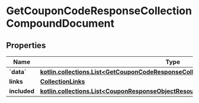 
# GetCouponCodeResponseCollectionCompoundDocument

## Properties
| Name | Type | Description | Notes |
| ------------ | ------------- | ------------- | ------------- |
| **&#x60;data&#x60;** | [**kotlin.collections.List&lt;GetCouponCodeResponseCollectionCompoundDocumentDataInner&gt;**](GetCouponCodeResponseCollectionCompoundDocumentDataInner.md) |  |  |
| **links** | [**CollectionLinks**](CollectionLinks.md) |  |  [optional] |
| **included** | [**kotlin.collections.List&lt;CouponResponseObjectResource&gt;**](CouponResponseObjectResource.md) |  |  [optional] |



